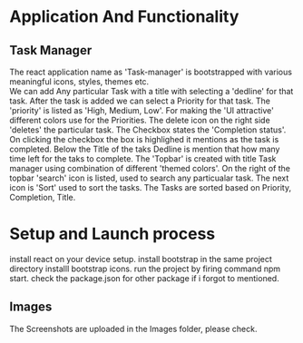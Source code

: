 # Application And Functionality
## Task Manager
The react application name as 'Task-manager' is bootstrapped with various meaningful icons, styles, themes etc.  
We can add Any particular Task with a title with selecting a 'dedline' for that task.
After the task is added we can select a Priority for that task. The 'priority' is listed as 'High, Medium, Low'.
For making the 'UI attractive' different colors use for the Priorities.
The delete icon on the right side 'deletes' the particular task.
The Checkbox states the 'Completion status'. On clicking the checkbox the box is highlighed it mentions as the task is completed.
Below the Title of the taks Dedline is mention that how many time left for the taks to complete.
The 'Topbar' is created with title Task manager using combination of different 'themed colors'.
On the right of the topbar 'search' icon is listed, used to search any particualar task.
The next icon is 'Sort' used to sort the tasks. The Tasks are sorted based on Priority, Completion, Title.

# Setup and Launch process
install react on your device setup.
install bootstrap in the same project directory
installl bootstrap icons.
run the project by firing command npm start.
check the package.json for other package if i forgot to mentioned.

## Images
The Screenshots are uploaded in the Images folder, please check.
